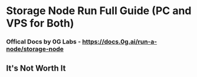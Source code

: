 # Storage Node Run Full Guide (PC and VPS for Both)

### Offical Docs by 0G Labs - https://docs.0g.ai/run-a-node/storage-node



## It's Not Worth It

